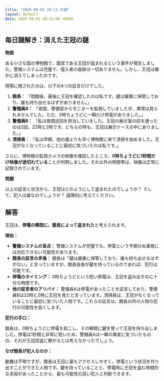 ```yaml
---
title: "2025-09-01 20:11 の謎"
layout: default
date: 2025-09-01 20:11:00 +0900
---
```

## 毎日謎解き：消えた王冠の謎

**物語**

ある小さな国の博物館で、国宝である王冠が盗まれるという事件が発生しました。警備システムは完璧で、侵入者の痕跡は一切ありません。しかし、王冠は確かに消えてしまったのです。

現場に残されたのは、以下の4つの証言だけでした。

1.  **館長：** 「閉館後、最後に王冠を確認したのは私です。鍵は厳重に保管しており、誰も持ち出せるはずがありません。」
2.  **警備員A：** 「夜間、警備室からモニターを監視していましたが、異常は見られませんでした。ただ、0時ちょうどに一瞬だけ停電がありました。」
3.  **警備員B：** 「私は夜間巡回を担当していました。王冠の展示室の前を通ったのは2回、22時と2時です。どちらの時も、王冠は展示ケースの中にありました。」
4.  **清掃員：** 「私は早朝、他の誰よりも早く博物館に来て清掃を始めました。王冠がなくなっていることに最初に気づいたのは私です。」

さらに、博物館の監視カメラの映像を確認したところ、**0時ちょうどに1秒間だけ映像が途切れている**ことが判明しました。それ以外の時間帯は、映像は正常に記録されています。

**問題**

以上の証言と状況から、王冠はどのようにして盗まれたのでしょうか？ そして、犯人は誰なのでしょうか？ 論理的に考えてください。

## 解答

王冠は、**停電の瞬間に、館長によって盗まれた**と考えられます。

**理由：**

*   **警備システムの盲点：** 警備システムが完璧でも、停電という予期せぬ事態には対応できない可能性があります。
*   **館長の証言の矛盾：** 館長は「鍵は厳重に保管しており、誰も持ち出せるはずがない」と言っていますが、館長自身が鍵を持っているのであれば、犯行は可能です。
*   **停電のタイミング：** 0時ちょうどという短い停電は、王冠を盗み出すのに十分な時間です。
*   **他の証言者のアリバイ：** 警備員Aは停電があったことを証言しており、警備員Bは22時と2時に王冠を見たと言っています。清掃員は、王冠がなくなっていることに最初に気づいた人物です。これらの証言は、館長以外の人物の犯行の可能性を低くします。

**犯行の手口：**

館長は、0時ちょうどに停電を起こし、その瞬間に鍵を使って王冠を持ち出しました。停電は1秒間と非常に短いため、警備員Aは一瞬の異変に気づいたものの、それが王冠窃盗に繋がるとは考えなかったでしょう。

**なぜ館長が犯人なのか：**

動機は不明ですが、館長は王冠に最もアクセスしやすく、停電という状況を作り出すことができた人物です。鍵を持っていることと、停電時に王冠を盗む時間的な余裕があったことから、最も可能性の高い犯人と判断できます。
